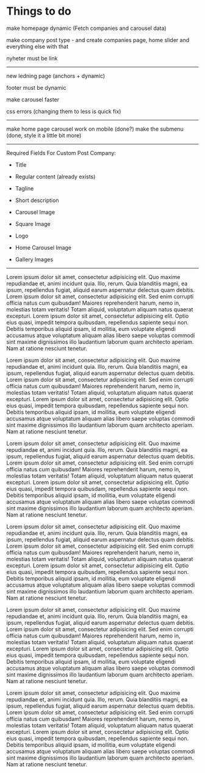 Things to do
============


make homepage dynamic (Fetch companies and carousel data)

make company post type - and create companies page, home slider and everything else with that


nyheter must be link



-------

new ledning page (anchors + dynamic)

footer must be dynamic


make carousel faster

css errors (changing them to less is quick fix)


-----


make home page carousel work on mobile (done?)
make the submenu (done, style it a  little bit more)

-----


Required Fields For Custom Post Company:

- Title
- Regular content (already exists)
- Tagline
- Short description
- Carousel Image
- Square Image
- Logo
- Home Carousel Image

- Gallery Images

---

Lorem ipsum dolor sit amet, consectetur adipisicing elit. Quo maxime repudiandae et, animi incidunt quia. Illo, rerum. Quia blanditiis magni, ea ipsum, repellendus fugiat, aliquid earum aspernatur delectus quam debitis. Lorem ipsum dolor sit amet, consectetur adipisicing elit. Sed enim corrupti officia natus cum quibusdam! Maiores reprehenderit harum, nemo in, molestias totam veritatis! Totam aliquid, voluptatum aliquam natus quaerat excepturi. Lorem ipsum dolor sit amet, consectetur adipisicing elit. Optio eius quasi, impedit tempora quibusdam, repellendus sapiente sequi non. Debitis temporibus aliquid ipsam, id mollitia, eum voluptate eligendi accusamus atque voluptatum aliquam alias libero saepe voluptas commodi sint maxime dignissimos illo laudantium laborum quam architecto aperiam. Nam at ratione nesciunt tenetur.

Lorem ipsum dolor sit amet, consectetur adipisicing elit. Quo maxime repudiandae et, animi incidunt quia. Illo, rerum. Quia blanditiis magni, ea ipsum, repellendus fugiat, aliquid earum aspernatur delectus quam debitis. Lorem ipsum dolor sit amet, consectetur adipisicing elit. Sed enim corrupti officia natus cum quibusdam! Maiores reprehenderit harum, nemo in, molestias totam veritatis! Totam aliquid, voluptatum aliquam natus quaerat excepturi. Lorem ipsum dolor sit amet, consectetur adipisicing elit. Optio eius quasi, impedit tempora quibusdam, repellendus sapiente sequi non. Debitis temporibus aliquid ipsam, id mollitia, eum voluptate eligendi accusamus atque voluptatum aliquam alias libero saepe voluptas commodi sint maxime dignissimos illo laudantium laborum quam architecto aperiam. Nam at ratione nesciunt tenetur.

Lorem ipsum dolor sit amet, consectetur adipisicing elit. Quo maxime repudiandae et, animi incidunt quia. Illo, rerum. Quia blanditiis magni, ea ipsum, repellendus fugiat, aliquid earum aspernatur delectus quam debitis. Lorem ipsum dolor sit amet, consectetur adipisicing elit. Sed enim corrupti officia natus cum quibusdam! Maiores reprehenderit harum, nemo in, molestias totam veritatis! Totam aliquid, voluptatum aliquam natus quaerat excepturi. Lorem ipsum dolor sit amet, consectetur adipisicing elit. Optio eius quasi, impedit tempora quibusdam, repellendus sapiente sequi non. Debitis temporibus aliquid ipsam, id mollitia, eum voluptate eligendi accusamus atque voluptatum aliquam alias libero saepe voluptas commodi sint maxime dignissimos illo laudantium laborum quam architecto aperiam. Nam at ratione nesciunt tenetur.

Lorem ipsum dolor sit amet, consectetur adipisicing elit. Quo maxime repudiandae et, animi incidunt quia. Illo, rerum. Quia blanditiis magni, ea ipsum, repellendus fugiat, aliquid earum aspernatur delectus quam debitis. Lorem ipsum dolor sit amet, consectetur adipisicing elit. Sed enim corrupti officia natus cum quibusdam! Maiores reprehenderit harum, nemo in, molestias totam veritatis! Totam aliquid, voluptatum aliquam natus quaerat excepturi. Lorem ipsum dolor sit amet, consectetur adipisicing elit. Optio eius quasi, impedit tempora quibusdam, repellendus sapiente sequi non. Debitis temporibus aliquid ipsam, id mollitia, eum voluptate eligendi accusamus atque voluptatum aliquam alias libero saepe voluptas commodi sint maxime dignissimos illo laudantium laborum quam architecto aperiam. Nam at ratione nesciunt tenetur.

Lorem ipsum dolor sit amet, consectetur adipisicing elit. Quo maxime repudiandae et, animi incidunt quia. Illo, rerum. Quia blanditiis magni, ea ipsum, repellendus fugiat, aliquid earum aspernatur delectus quam debitis. Lorem ipsum dolor sit amet, consectetur adipisicing elit. Sed enim corrupti officia natus cum quibusdam! Maiores reprehenderit harum, nemo in, molestias totam veritatis! Totam aliquid, voluptatum aliquam natus quaerat excepturi. Lorem ipsum dolor sit amet, consectetur adipisicing elit. Optio eius quasi, impedit tempora quibusdam, repellendus sapiente sequi non. Debitis temporibus aliquid ipsam, id mollitia, eum voluptate eligendi accusamus atque voluptatum aliquam alias libero saepe voluptas commodi sint maxime dignissimos illo laudantium laborum quam architecto aperiam. Nam at ratione nesciunt tenetur.

Lorem ipsum dolor sit amet, consectetur adipisicing elit. Quo maxime repudiandae et, animi incidunt quia. Illo, rerum. Quia blanditiis magni, ea ipsum, repellendus fugiat, aliquid earum aspernatur delectus quam debitis. Lorem ipsum dolor sit amet, consectetur adipisicing elit. Sed enim corrupti officia natus cum quibusdam! Maiores reprehenderit harum, nemo in, molestias totam veritatis! Totam aliquid, voluptatum aliquam natus quaerat excepturi. Lorem ipsum dolor sit amet, consectetur adipisicing elit. Optio eius quasi, impedit tempora quibusdam, repellendus sapiente sequi non. Debitis temporibus aliquid ipsam, id mollitia, eum voluptate eligendi accusamus atque voluptatum aliquam alias libero saepe voluptas commodi sint maxime dignissimos illo laudantium laborum quam architecto aperiam. Nam at ratione nesciunt tenetur.

